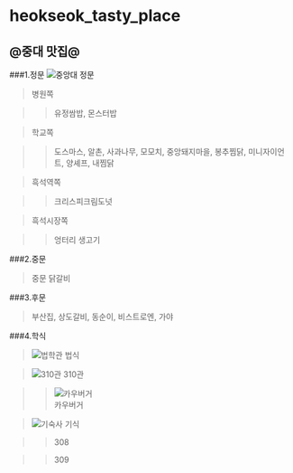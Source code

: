 # heokseok_tasty_place
## @중대 맛집@

###1.정문
![중앙대 정문](http://cafefiles.naver.net/20130204_107/kwk627_1359986170309chJ2N_JPEG/C1EB4.JPG)



>병원쪽

>>유정쌈밥, 몬스터밥


>학교쪽

>>도스마스, 알촌, 사과나무, 모모치, 중앙돼지마을, 봉추찜닭, 미니자이언트, 양셰프, 내찜닭


>흑석역쪽

>>크리스피크림도넛


>흑석시장쪽

>>엉터리 생고기



###2.중문


>중문 닭갈비


###3.후문

>부산집, 상도갈비, 동순이, 비스트로엔, 가야


###4.학식

>![법학관](http://thumb.photo.naver.net/exphoto02/2008/1/17/289/ebb295ed9599eab4802_glohyun0319q.jpg)<img width=“400” height=“700”>
>법식

>![310관](http://blogfiles1.naver.net/20160902_38/danaminho_1472786370805OMfkn_JPEG/63638_50323_106.jpg)
>310관

>>![카우버거](http://blogfiles7.naver.net/20140121_97/baramyess_1390230417497tiKdR_JPEG/P130909_121244.jpg)  
>>카우버거

>![기숙사](http://blogfiles11.naver.net/20160102_98/damodesty_1451716771681c6jWn_JPEG/%B1%E2%BC%F7%BB%E7%C0%FC%B0%E6.jpg)
>기식

>>308

>>309





